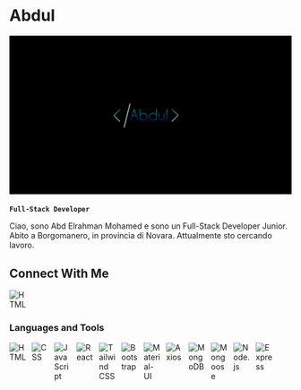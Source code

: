 # Abdul

<div><img alt="cover" src="IMG_5956.JPEG"/></div>

**`Full-Stack Developer`**

Ciao, sono Abd Elrahman Mohamed e sono un Full-Stack Developer Junior. Abito a Borgomanero, in provincia di Novara. Attualmente sto cercando lavoro.

## Connect With Me

<div>
<a href="https://www.linkedin.com/in/abd-elrahman-mohamed-44278a30b/">
<img align="left" alt="HTML" width="30px" style="padding-right:10px" src="https://cdn.jsdelivr.net/gh/devicons/devicon@latest/icons/linkedin/linkedin-plain.svg" />
</a>
</div>
<br><br>

### Languages and Tools
<img align="left" alt="HTML" width="30px" style="padding-right:10px" src="https://cdn.jsdelivr.net/gh/devicons/devicon@latest/icons/html5/html5-original.svg"/>

<img align="left" alt="CSS" width="30px" style="padding-right:10px" src="https://cdn.jsdelivr.net/gh/devicons/devicon@latest/icons/css3/css3-original.svg" />

<img align="left" alt="JavaScript" width="30px" style="padding-right:10px" src="https://cdn.jsdelivr.net/gh/devicons/devicon@latest/icons/javascript/javascript-original.svg" />

<img align="left" alt="React" width="30px" style="padding-right:10px" src="https://cdn.jsdelivr.net/gh/devicons/devicon@latest/icons/react/react-original.svg" />

<img align="left" alt="Tailwind CSS" width="30px" style="padding-right:10px" src="https://cdn.jsdelivr.net/gh/devicons/devicon@latest/icons/tailwindcss/tailwindcss-original.svg" />

<img align="left" alt="Bootstrap" width="30px" style="padding-right:10px" src="https://cdn.jsdelivr.net/gh/devicons/devicon@latest/icons/bootstrap/bootstrap-original.svg" />

<img align="left" alt="Material-UI" width="30px" style="padding-right:10px" src="https://cdn.jsdelivr.net/gh/devicons/devicon@latest/icons/materialui/materialui-original.svg" />

<img align="left" alt="Axios" width="30px" style="padding-right:10px" src="https://cdn.jsdelivr.net/gh/devicons/devicon@latest/icons/axios/axios-plain.svg" />

<img align="left" alt="MongoDB" width="30px" style="padding-right:10px" src="https://cdn.jsdelivr.net/gh/devicons/devicon@latest/icons/mongodb/mongodb-original-wordmark.svg" />

<img align="left" alt="Mongoose" width="30px" style="padding-right:10px" src="https://cdn.jsdelivr.net/gh/devicons/devicon@latest/icons/mongoose/mongoose-original.svg" />

<img align="left" alt="Node.js" width="30px" style="padding-right:10px" src="https://cdn.jsdelivr.net/gh/devicons/devicon@latest/icons/nodejs/nodejs-original.svg" />

<img align="left" alt="Express" width="30px" style="padding-right:10px" src="https://cdn.jsdelivr.net/gh/devicons/devicon@latest/icons/express/express-original.svg" />